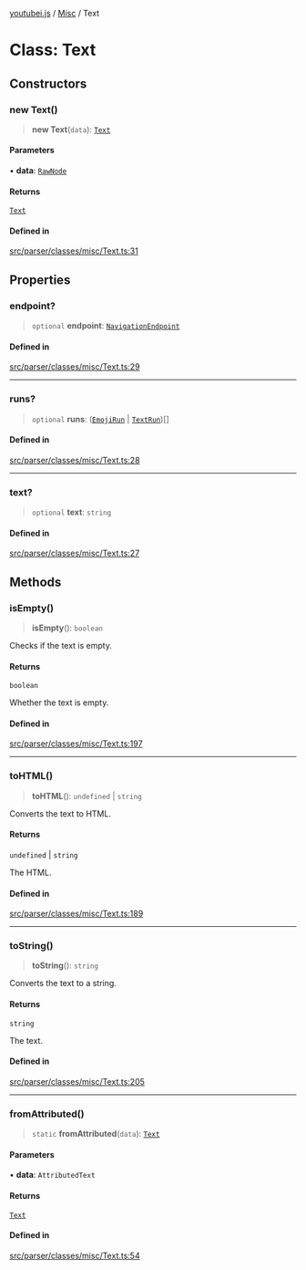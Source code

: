 [youtubei.js](../../../README.md) / [Misc](../README.md) / Text

# Class: Text

## Constructors

### new Text()

> **new Text**(`data`): [`Text`](Text.md)

#### Parameters

• **data**: [`RawNode`](../../APIResponseTypes/type-aliases/RawNode.md)

#### Returns

[`Text`](Text.md)

#### Defined in

[src/parser/classes/misc/Text.ts:31](https://github.com/LuanRT/YouTube.js/blob/fc5571629eca037af7de03f4b903da6add1f300b/src/parser/classes/misc/Text.ts#L31)

## Properties

### endpoint?

> `optional` **endpoint**: [`NavigationEndpoint`](../../YTNodes/classes/NavigationEndpoint.md)

#### Defined in

[src/parser/classes/misc/Text.ts:29](https://github.com/LuanRT/YouTube.js/blob/fc5571629eca037af7de03f4b903da6add1f300b/src/parser/classes/misc/Text.ts#L29)

***

### runs?

> `optional` **runs**: ([`EmojiRun`](EmojiRun.md) \| [`TextRun`](TextRun.md))[]

#### Defined in

[src/parser/classes/misc/Text.ts:28](https://github.com/LuanRT/YouTube.js/blob/fc5571629eca037af7de03f4b903da6add1f300b/src/parser/classes/misc/Text.ts#L28)

***

### text?

> `optional` **text**: `string`

#### Defined in

[src/parser/classes/misc/Text.ts:27](https://github.com/LuanRT/YouTube.js/blob/fc5571629eca037af7de03f4b903da6add1f300b/src/parser/classes/misc/Text.ts#L27)

## Methods

### isEmpty()

> **isEmpty**(): `boolean`

Checks if the text is empty.

#### Returns

`boolean`

Whether the text is empty.

#### Defined in

[src/parser/classes/misc/Text.ts:197](https://github.com/LuanRT/YouTube.js/blob/fc5571629eca037af7de03f4b903da6add1f300b/src/parser/classes/misc/Text.ts#L197)

***

### toHTML()

> **toHTML**(): `undefined` \| `string`

Converts the text to HTML.

#### Returns

`undefined` \| `string`

The HTML.

#### Defined in

[src/parser/classes/misc/Text.ts:189](https://github.com/LuanRT/YouTube.js/blob/fc5571629eca037af7de03f4b903da6add1f300b/src/parser/classes/misc/Text.ts#L189)

***

### toString()

> **toString**(): `string`

Converts the text to a string.

#### Returns

`string`

The text.

#### Defined in

[src/parser/classes/misc/Text.ts:205](https://github.com/LuanRT/YouTube.js/blob/fc5571629eca037af7de03f4b903da6add1f300b/src/parser/classes/misc/Text.ts#L205)

***

### fromAttributed()

> `static` **fromAttributed**(`data`): [`Text`](Text.md)

#### Parameters

• **data**: `AttributedText`

#### Returns

[`Text`](Text.md)

#### Defined in

[src/parser/classes/misc/Text.ts:54](https://github.com/LuanRT/YouTube.js/blob/fc5571629eca037af7de03f4b903da6add1f300b/src/parser/classes/misc/Text.ts#L54)
